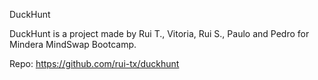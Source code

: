 DuckHunt

DuckHunt is a project made by Rui T., Vitoria, Rui S., Paulo and Pedro for Mindera MindSwap Bootcamp.

Repo: https://github.com/rui-tx/duckhunt
